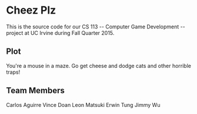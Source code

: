 # Cheez Plz

This is the source code for our CS 113 -- Computer Game Development -- project at UC Irvine during Fall Quarter 2015.

## Plot
You're a mouse in a maze. Go get cheese and dodge cats and other horrible traps!

## Team Members
Carlos Aguirre
Vince Doan
Leon Matsuki
Erwin Tung
Jimmy Wu
